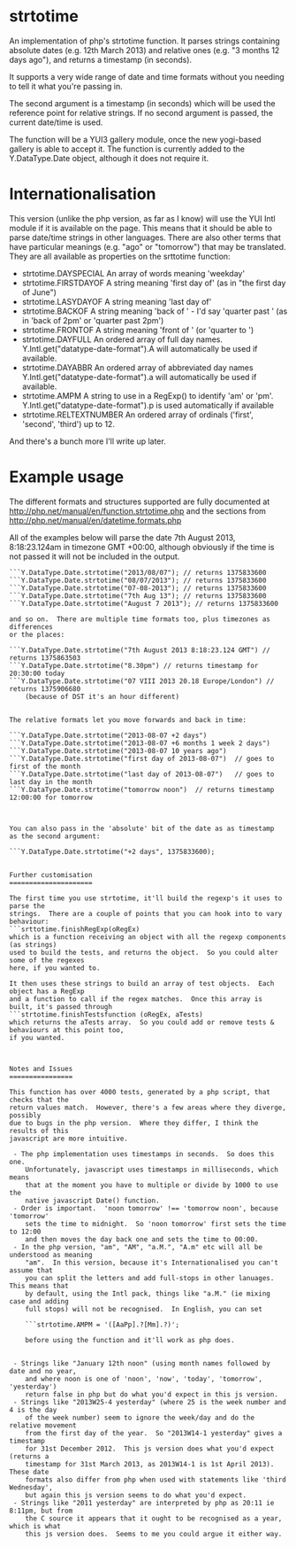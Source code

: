strtotime
=========

An implementation of php's strtotime function.  It parses strings
containing absolute dates (e.g. 12th March 2013) and relative ones
(e.g. "3 months 12 days ago"), and returns a timestamp (in seconds).

It supports a very wide range of date and time formats without you 
needing to tell it what you're passing in.  

The second argument is a timestamp (in seconds) which will be used 
the reference point for relative strings.  If no second argument is
passed, the current date/time is used.

The function will be a YUI3 gallery module, once the new yogi-based
gallery is able to accept it.  The function is currently added to the 
Y.DataType.Date object, although it does not require it.


Internationalisation
====================
This version (unlike the php version, as far as I know) will use the YUI
Intl module if it is available on the page.  This means that it should be
able to parse date/time strings in other languages.  There are also other
terms that have particular meanings (e.g. "ago" or "tomorrow") that may be
translated.  They are all available as properties on the srttotime function:

- strtotime.DAYSPECIAL  An array of words meaning 'weekday'
- strtotime.FIRSTDAYOF  A string meaning 'first day of' (as in "the first day of June")
- strtotime.LASYDAYOF   A string meaning 'last day of'
- strtotime.BACKOF      A string meaning 'back of ' - I'd say 'quarter past ' 
							(as in 'back of 2pm' or 'quarter past 2pm')
- strtotime.FRONTOF     A string meaning 'front of ' (or 'quarter to ')
- strtotime.DAYFULL     An ordered array of full day names.   
							Y.Intl.get("datatype-date-format").A will 
							automatically be used if available.
- strtotime.DAYABBR     An ordered array of abbreviated day names
							Y.Intl.get("datatype-date-format").a will
							automatically be used if available.
- strtotime.AMPM        A string to use in a RegExp() to identify 'am' or 'pm'.
							Y.Intl.get("datatype-date-format").p is used
							automatically if available
- strtotime.RELTEXTNUMBER  An ordered array of ordinals ('first', 'second', 'third')
							up to 12.

And there's a bunch more I'll write up later.



Example usage
=============

The different formats and structures supported are fully documented at
http://php.net/manual/en/function.strtotime.php and
the sections from http://php.net/manual/en/datetime.formats.php

All of the examples below will parse the date 7th August 2013, 8:18:23.124am
in timezone GMT +00:00, although obviously if the time is not passed it will
not be included in the output.

```Y.DataType.Date.strtotime("2013-08-07"); // returns 1375833600
```Y.DataType.Date.strtotime("2013/08/07"); // returns 1375833600
```Y.DataType.Date.strtotime("08/07/2013"); // returns 1375833600
```Y.DataType.Date.strtotime("07-08-2013"); // returns 1375833600
```Y.DataType.Date.strtotime("7th Aug 13"); // returns 1375833600
```Y.DataType.Date.strtotime("August 7 2013"); // returns 1375833600

and so on.  There are multiple time formats too, plus timezones as differences
or the places:

```Y.DataType.Date.strtotime("7th August 2013 8:18:23.124 GMT") // returns 1375863503
```Y.DataType.Date.strtotime("8.30pm") // returns timestamp for 20:30:00 today
```Y.DataType.Date.strtotime("07 VIII 2013 20.18 Europe/London") // returns 1375906680 
	(because of DST it's an hour different)


The relative formats let you move forwards and back in time:

```Y.DataType.Date.strtotime("2013-08-07 +2 days")
```Y.DataType.Date.strtotime("2013-08-07 +6 months 1 week 2 days")
```Y.DataType.Date.strtotime("2013-08-07 10 years ago")
```Y.DataType.Date.strtotime("first day of 2013-08-07")  // goes to first of the month
```Y.DataType.Date.strtotime("last day of 2013-08-07")   // goes to last day in the month
```Y.DataType.Date.strtotime("tomorrow noon")  // returns timestamp 12:00:00 for tomorrow



You can also pass in the 'absolute' bit of the date as as timestamp
as the second argument:

```Y.DataType.Date.strtotime("+2 days", 1375833600);


Further customisation
=====================

The first time you use strtotime, it'll build the regexp's it uses to parse the
strings.  There are a couple of points that you can hook into to vary behaviour:
```srttotime.finishRegExp(oRegEx)
which is a function receiving an object with all the regexp components (as strings) 
used to build the tests, and returns the object.  So you could alter some of the regexes
here, if you wanted to.

It then uses these strings to build an array of test objects.  Each object has a RegExp
and a function to call if the regex matches.  Once this array is built, it's passed through
```strtotime.finishTestsfunction (oRegEx, aTests)
which returns the aTests array.  So you could add or remove tests & behaviours at this point too,
if you wanted.



Notes and Issues
================

This function has over 4000 tests, generated by a php script, that checks that the
return values match.  However, there's a few areas where they diverge, possibly
due to bugs in the php version.  Where they differ, I think the results of this
javascript are more intuitive.

 - The php implementation uses timestamps in seconds.  So does this one.
 	Unfortunately, javascript uses timestamps in milliseconds, which means
 	that at the moment you have to multiple or divide by 1000 to use the
 	native javascript Date() function.
 - Order is important.  'noon tomorrow' !== 'tomorrow noon', because 'tomorrow'
 	sets the time to midnight.  So 'noon tomorrow' first sets the time to 12:00
 	and then moves the day back one and sets the time to 00:00.
 - In the php version, "am", "AM", "a.M.", "A.m" etc will all be understood as meaning
 	"am".  In this version, because it's Internationalised you can't assume that
 	you can split the letters and add full-stops in other lanuages.  This means that
 	by default, using the Intl pack, things like "a.M." (ie mixing case and adding
 	full stops) will not be recognised.  In English, you can set

 	```strtotime.AMPM = '([AaPp].?[Mm].?)'; 

 	before using the function and it'll work as php does.


 - Strings like "January 12th noon" (using month names followed by date and no year,
 	and where noon is one of 'noon', 'now', 'today', 'tomorrow', 'yesterday')
 	return false in php but do what you'd expect in this js version.
 - Strings like "2013W25-4 yesterday" (where 25 is the week number and 4 is the day
 	of the week number) seem to ignore the week/day and do the relative movement
 	from the first day of the year.  So "2013W14-1 yesterday" gives a timestamp
 	for 31st December 2012.  This js version does what you'd expect (returns a
 	timestamp for 31st March 2013, as 2013W14-1 is 1st April 2013).  These date
 	formats also differ from php when used with statements like 'third Wednesday',
 	but again this js version seems to do what you'd expect.
 - Strings like "2011 yesterday" are interpreted by php as 20:11 ie 8:11pm, but from 
 	the C source it appears that it ought to be recognised as a year, which is what
 	this js version does.  Seems to me you could argue it either way.

